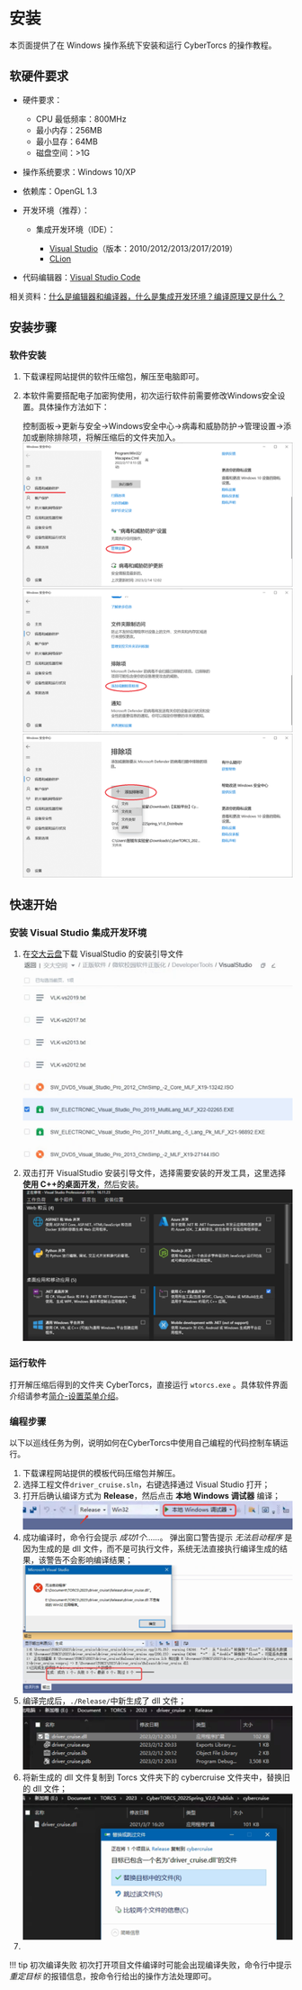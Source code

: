 # 安装

本页面提供了在 Windows 操作系统下安装和运行 CyberTorcs 的操作教程。

## 软硬件要求

- 硬件要求：
    - CPU 最低频率：800MHz
    - 最小内存：256MB
    - 最小显存：64MB
    - 磁盘空间：>1G
- 操作系统要求：Windows 10/XP
- 依赖库：OpenGL 1.3
- 开发环境（推荐）：

    - 集成开发环境（IDE）：
        
        - [Visual Studio](https://visualstudio.microsoft.com/)（版本：2010/2012/2013/2017/2019）
        - [CLion](https://www.jetbrains.com/clion/)

- 代码编辑器：[Visual Studio Code](https://code.visualstudio.com/)

相关资料：[什么是编辑器和编译器，什么是集成开发环境？编译原理又是什么？](https://zhuanlan.zhihu.com/p/126164350)

## 安装步骤

### 软件安装

1. 下载课程网站提供的软件压缩包，解压至电脑即可。

2. 本软件需要搭配电子加密狗使用，初次运行软件前需要修改Windows安全设置。具体操作方法如下：

    控制面板->更新与安全->Windows安全中心->病毒和威胁防护->管理设置->添加或删除排除项，将解压缩后的文件夹加入。
![windows_security_1](imgs/install/windows_security_1.png)
![windows_security_2](imgs/install/windows_security_2.png)
![windows_security_3](imgs/install/windows_security_3.png)



## 快速开始

### 安装 Visual Studio 集成开发环境

1. 在[交大云盘](https://jbox.sjtu.edu.cn/v/list/ent/936369142)下载 VisualStudio 的安装引导文件
    ![下载 Visual Studio 的安装引导文件](imgs/install/vs_download.png)
2. 双击打开 VisualStudio 安装引导文件，选择需要安装的开发工具，这里选择 **使用 C++的桌面开发**，然后安装。
    ![安装 Visual Studio!](imgs/install/vs_install.png)

### 运行软件

打开解压缩后得到的文件夹 CyberTorcs，直接运行 `wtorcs.exe` 。具体软件界面介绍请参考[简介-设置菜单介绍](https://cybertorcs.readthedocs.io/zh_CN/latest/intro_settings/)。

### 编程步骤

以下以巡线任务为例，说明如何在CyberTorcs中使用自己编程的代码控制车辆运行。

1. 下载课程网站提供的模板代码压缩包并解压。
2. 选择工程文件`driver_cruise.sln`，右键选择通过 Visual Studio 打开；
3. 打开后确认编译方式为 **Release**，然后点击 **本地 Windows 调试器** 编译；
    ![编译](imgs/install/compile.png)
4. 成功编译时，命令行会提示 *成功1个……*。 
   弹出窗口警告提示 *无法启动程序* 是因为生成的是 dll 文件，而不是可执行文件，系统无法直接执行编译生成的结果，该警告不会影响编译结果；
    ![编译结果](imgs/install/compile_result.png)
5. 编译完成后，`./Release/`中新生成了 dll 文件；
    ![生成dll](imgs/install/generate_dll.png)
6. 将新生成的 dll 文件复制到 Torcs 文件夹下的 cybercruise 文件夹中，替换旧的 dll 文件；
    ![发布dll](imgs/install/release_dll.png)
7. 

!!! tip 初次编译失败
    初次打开项目文件编译时可能会出现编译失败，命令行中提示 *重定目标* 的报错信息，按命令行给出的操作方法处理即可。